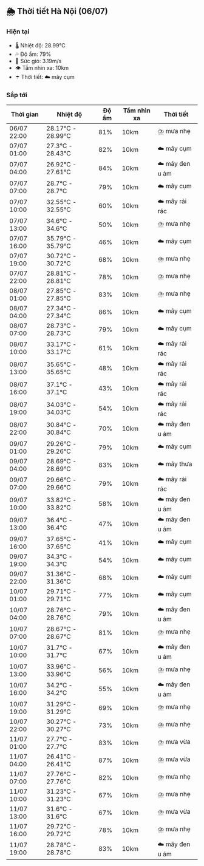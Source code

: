 ## 🌦️ Thời tiết Hà Nội (06/07)

### Hiện tại

- 🌡️ Nhiệt độ: 28.99℃
- 💦 Độ ẩm: 79%
- 💨 Sức gió: 3.19m/s
- 👁️ Tầm nhìn xa: 10km
- ☂️ Thời tiết: ☁️ mây cụm

### Sắp tới

| Thời gian | Nhiệt độ | Độ ẩm | Tầm nhìn xa | Thời tiết |
| --- | --- | --- | --- | --- |
| 06/07 22:00 | 28.17℃ - 28.99℃ | 81% | 10km | ⛈️ mưa nhẹ |
| 07/07 01:00 | 27.3℃ - 28.43℃ | 82% | 10km | ☁️ mây cụm |
| 07/07 04:00 | 26.92℃ - 27.61℃ | 84% | 10km | ☁️ mây đen u ám |
| 07/07 07:00 | 28.7℃ - 28.7℃ | 79% | 10km | ☁️ mây cụm |
| 07/07 10:00 | 32.55℃ - 32.55℃ | 60% | 10km | ☁️ mây rải rác |
| 07/07 13:00 | 34.6℃ - 34.6℃ | 50% | 10km | ⛈️ mưa nhẹ |
| 07/07 16:00 | 35.79℃ - 35.79℃ | 46% | 10km | ☁️ mây cụm |
| 07/07 19:00 | 30.72℃ - 30.72℃ | 68% | 10km | ⛈️ mưa nhẹ |
| 07/07 22:00 | 28.81℃ - 28.81℃ | 78% | 10km | ⛈️ mưa nhẹ |
| 08/07 01:00 | 27.85℃ - 27.85℃ | 83% | 10km | ⛈️ mưa nhẹ |
| 08/07 04:00 | 27.34℃ - 27.34℃ | 86% | 10km | ☁️ mây cụm |
| 08/07 07:00 | 28.73℃ - 28.73℃ | 79% | 10km | ☁️ mây cụm |
| 08/07 10:00 | 33.17℃ - 33.17℃ | 61% | 10km | ☁️ mây rải rác |
| 08/07 13:00 | 35.65℃ - 35.65℃ | 48% | 10km | ☁️ mây rải rác |
| 08/07 16:00 | 37.1℃ - 37.1℃ | 43% | 10km | ☁️ mây rải rác |
| 08/07 19:00 | 34.03℃ - 34.03℃ | 54% | 10km | ☁️ mây rải rác |
| 08/07 22:00 | 30.84℃ - 30.84℃ | 70% | 10km | ☁️ mây đen u ám |
| 09/07 01:00 | 29.26℃ - 29.26℃ | 79% | 10km | ☁️ mây cụm |
| 09/07 04:00 | 28.69℃ - 28.69℃ | 83% | 10km | ☁️ mây thưa |
| 09/07 07:00 | 29.66℃ - 29.66℃ | 79% | 10km | ☁️ mây rải rác |
| 09/07 10:00 | 33.82℃ - 33.82℃ | 58% | 10km | ☁️ mây đen u ám |
| 09/07 13:00 | 36.4℃ - 36.4℃ | 47% | 10km | ☁️ mây đen u ám |
| 09/07 16:00 | 37.65℃ - 37.65℃ | 41% | 10km | ☁️ mây cụm |
| 09/07 19:00 | 34.3℃ - 34.3℃ | 54% | 10km | ☁️ mây cụm |
| 09/07 22:00 | 31.36℃ - 31.36℃ | 68% | 10km | ☁️ mây cụm |
| 10/07 01:00 | 29.71℃ - 29.71℃ | 77% | 10km | ☁️ mây cụm |
| 10/07 04:00 | 28.76℃ - 28.76℃ | 79% | 10km | ☁️ mây đen u ám |
| 10/07 07:00 | 28.67℃ - 28.67℃ | 81% | 10km | ⛈️ mưa nhẹ |
| 10/07 10:00 | 31.7℃ - 31.7℃ | 67% | 10km | ☁️ mây đen u ám |
| 10/07 13:00 | 33.96℃ - 33.96℃ | 56% | 10km | ⛈️ mưa nhẹ |
| 10/07 16:00 | 34.2℃ - 34.2℃ | 55% | 10km | ☁️ mây đen u ám |
| 10/07 19:00 | 31.29℃ - 31.29℃ | 69% | 10km | ⛈️ mưa nhẹ |
| 10/07 22:00 | 30.27℃ - 30.27℃ | 73% | 10km | ⛈️ mưa nhẹ |
| 11/07 01:00 | 27.7℃ - 27.7℃ | 83% | 10km | ⛈️ mưa vừa |
| 11/07 04:00 | 26.41℃ - 26.41℃ | 87% | 10km | ⛈️ mưa vừa |
| 11/07 07:00 | 27.76℃ - 27.76℃ | 82% | 10km | ⛈️ mưa nhẹ |
| 11/07 10:00 | 31.23℃ - 31.23℃ | 67% | 10km | ⛈️ mưa nhẹ |
| 11/07 13:00 | 31.6℃ - 31.6℃ | 67% | 10km | ⛈️ mưa vừa |
| 11/07 16:00 | 29.72℃ - 29.72℃ | 78% | 10km | ⛈️ mưa nhẹ |
| 11/07 19:00 | 28.78℃ - 28.78℃ | 83% | 10km | ☁️ mây đen u ám |
